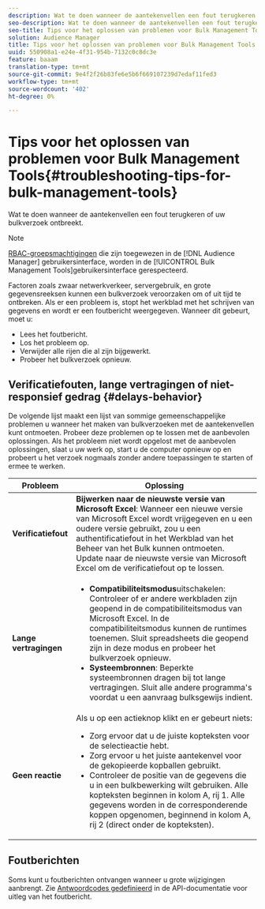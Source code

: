 ```yaml
---
description: Wat te doen wanneer de aantekenvellen een fout terugkeren of uw bulkverzoek ontbreekt.
seo-description: Wat te doen wanneer de aantekenvellen een fout terugkeren of uw bulkverzoek ontbreekt.
seo-title: Tips voor het oplossen van problemen voor Bulk Management Tools
solution: Audience Manager
title: Tips voor het oplossen van problemen voor Bulk Management Tools
uuid: 550908a1-e24e-4f31-954b-7132c0c8dc3e
feature: baaam
translation-type: tm+mt
source-git-commit: 9e4f2f26b83fe6e5b6f669107239d7edaf11fed3
workflow-type: tm+mt
source-wordcount: '402'
ht-degree: 0%

---
```



# Tips voor het oplossen van problemen voor Bulk Management Tools{#troubleshooting-tips-for-bulk-management-tools}

Wat te doen wanneer de aantekenvellen een fout terugkeren of uw bulkverzoek ontbreekt.



<!-- 

<p>r_bulk_troubleshoot.xml </p>

 -->

>[!NOTE]
>
>[RBAC-groepsmachtigingen](../../features/administration/administration-overview.md) die zijn toegewezen in de [!DNL Audience Manager] gebruikersinterface, worden in de [!UICONTROL Bulk Management Tools]gebruikersinterface gerespecteerd.

Factoren zoals zwaar netwerkverkeer, servergebruik, en grote gegevensreeksen kunnen een bulkverzoek veroorzaken om of uit tijd te ontbreken. Als er een probleem is, stopt het werkblad met het schrijven van gegevens en wordt er een foutbericht weergegeven. Wanneer dit gebeurt, moet u:

* Lees het foutbericht.
* Los het probleem op.
* Verwijder alle rijen die al zijn bijgewerkt.
* Probeer het bulkverzoek opnieuw.

## Verificatiefouten, lange vertragingen of niet-responsief gedrag {#delays-behavior}

De volgende lijst maakt een lijst van sommige gemeenschappelijke problemen u wanneer het maken van bulkverzoeken met de aantekenvellen kunt ontmoeten. Probeer deze problemen op te lossen met de aanbevolen oplossingen. Als het probleem niet wordt opgelost met de aanbevolen oplossingen, slaat u uw werk op, start u de computer opnieuw op en probeert u het verzoek nogmaals zonder andere toepassingen te starten of ermee te werken.

<table id="table_AC6FB99402214A4EAC6E709465BB67AF"> 
 <thead> 
  <tr> 
   <th colname="col1" class="entry"> Probleem </th> 
   <th colname="col2" class="entry"> Oplossing </th> 
  </tr> 
 </thead>
 <tbody> 
  <tr> 
   <td colname="col1"> <b>Verificatiefout</b> </td> 
   <td colname="col2"> 
    <b>Bijwerken naar de nieuwste versie van Microsoft Excel</b>: Wanneer een nieuwe versie van Microsoft Excel wordt vrijgegeven en u een oudere versie gebruikt, zou u een authentificatiefout in het Werkblad van het Beheer van het Bulk kunnen ontmoeten. Update naar de nieuwste versie van Microsoft Excel om de verificatiefout op te lossen.
</td> 
  </tr> 
  <tr> 
   <td colname="col1"> <b>Lange vertragingen</b> </td> 
   <td colname="col2"> 
    <ul id="ul_AA6F414024B2475AB1C0B46DC3FF0B36"> 
     <li id="li_ECC83AC39D7142519AA9A223DB8FCF23"> <b>Compatibiliteitsmodus</b>uitschakelen: Controleer of er andere werkbladen zijn geopend in de compatibiliteitsmodus van Microsoft Excel. In de compatibiliteitsmodus kunnen de runtimes toenemen. Sluit spreadsheets die geopend zijn in deze modus en probeer het bulkverzoek opnieuw. </li> 
     <li id="li_234BFCF563234DE198884F33AB75280D"> <b>Systeembronnen</b>: Beperkte systeembronnen dragen bij tot lange vertragingen. Sluit alle andere programma's voordat u een aanvraag bulksgewijs indient. </li> 
    </ul> </td> 
  </tr> 
  <tr> 
   <td colname="col1"> <b>Geen reactie</b> </td> 
   <td colname="col2">Als u op een actieknop klikt en er gebeurt niets: 
    <ul id="ul_142E63CDD556414AB639E51734FEDBCF"> 
     <li id="li_DBB6C819603D46B5AECC9C854FDAFDF1">Zorg ervoor dat u de juiste kopteksten voor de selectieactie hebt. </li> 
     <li id="li_391C9031907A4085BDAD42054960045C">Zorg ervoor u het juiste aantekenvel voor de gekopieerde kopballen gebruikt. </li> 
     <li id="li_76A7241989204933858621FAAB5C3408">Controleer de positie van de gegevens die u in een bulkbewerking wilt gebruiken. Alle kopteksten beginnen in kolom A, rij 1. Alle gegevens worden in de corresponderende koppen opgenomen, beginnend in kolom A, rij 2 (direct onder de kopteksten). </li> 
    </ul> </td> 
  </tr> 
 </tbody> 
</table>

## Foutberichten

Soms kunt u foutberichten ontvangen wanneer u grote wijzigingen aanbrengt. Zie [Antwoordcodes gedefinieerd](/help/using/api/rest-api-main/aam-api-getting-started.md) in de API-documentatie voor uitleg van het foutbericht.

